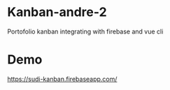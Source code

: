# Kanban-andre-2
Portofolio kanban integrating with firebase and vue cli

# Demo

https://sudi-kanban.firebaseapp.com/
